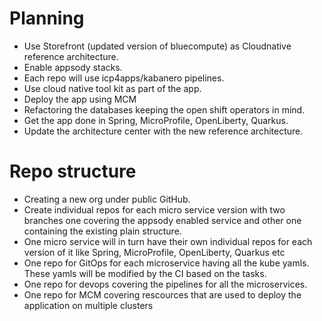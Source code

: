 # Planning

- Use Storefront (updated version of bluecompute) as Cloudnative reference architecture.
- Enable appsody stacks.
- Each repo will use icp4apps/kabanero pipelines.
- Use cloud native tool kit as part of the app.
- Deploy the app using MCM
- Refactoring the databases keeping the open shift operators in mind.
- Get the app done in Spring, MicroProfile, OpenLiberty, Quarkus.
- Update the architecture center with the new reference architecture.

# Repo structure

- Creating a new org under public GitHub.
- Create individual repos for each micro service version with two branches one covering the appsody enabled service and other one containing the existing plain structure.
- One micro service will in turn have their own individual repos for each version of it like Spring, MicroProfile, OpenLiberty, Quarkus etc
- One repo for GitOps for each microservice having all the kube yamls. These yamls will be modified by the CI based on the tasks.
- One repo for devops covering the pipelines for all the microservices.
- One repo for MCM covering rescources that are used to deploy the application on multiple clusters
